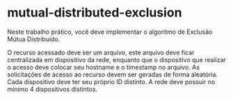 # mutual-distributed-exclusion
 
Neste trabalho prático, você deve implementar o algoritmo de Exclusão Mútua Distribuído.

O recurso acessado deve ser um arquivo, este arquivo deve ficar centralizada em dispositivo da rede, enquanto que o dispositivo que realizar o acesso deve colocar seu hostname e o timestamp no arquivo.
As solicitações de acesso ao recurso devem ser geradas de forma aleatória.
Cada dispositivo deve ter seu próprio ID distinto.
A rede deve possuir no mínimo 4 dispositivos distintos.